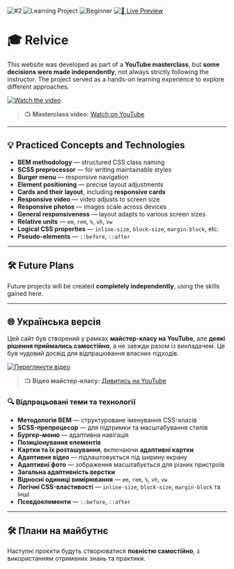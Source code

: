 ![#2](https://img.shields.io/badge/%232-skyblue)
![Learning Project](https://img.shields.io/badge/Learning_Project-F4A261?style=flat&logoColor=white)
![Beginner](https://img.shields.io/badge/Beginner-A8D5BA?style=flat&logoColor=white)
[![🔗 Live Preview](https://img.shields.io/badge/🔗_Live_Preview-1f2d5a?style=flat&logoColor=white)](https://bonesmaster88.github.io/relvice/relvice/)

# 🎓 Relvice

This website was developed as part of a **YouTube masterclass**, but **some decisions were made independently**, not always strictly following the instructor. The project served as a hands-on learning experience to explore different approaches.

[![Watch the video](https://img.youtube.com/vi/f-irDQwt1l4/hqdefault.jpg)](https://www.youtube.com/watch?v=f-irDQwt1l4)

> 📺 **Masterclass video:** [Watch on YouTube](https://www.youtube.com/watch?v=sohdv21BVNI&list=PLM6XATa8CAG45G8-Qg79-9RDKvTuq_oUV)
---

## 💡 Practiced Concepts and Technologies

- **BEM methodology** — structured CSS class naming
- **SCSS preprocessor** — for writing maintainable styles
- **Burger menu** — responsive navigation
- **Element positioning** — precise layout adjustments
- **Cards and their layout**, including **responsive cards**
- **Responsive video** — video adjusts to screen size
- **Responsive photos** — images scale across devices
- **General responsiveness** — layout adapts to various screen sizes
- **Relative units** — `em`, `rem`, `%`, `vh`, `vw`
- **Logical CSS properties** — `inline-size`, `block-size`, `margin-block`, etc.
- **Pseudo-elements** — `::before`, `::after`

---

## 🛠️ Future Plans

Future projects will be created **completely independently**, using the skills gained here.

---

## 🌐 Українська версія

Цей сайт був створений у рамках **майстер-класу на YouTube**, але **деякі рішення приймались самостійно**, а не завжди разом із викладачем. Це був чудовий досвід для відпрацювання власних підходів.

[![Переглянути відео](https://img.youtube.com/vi/f-irDQwt1l4/hqdefault.jpg)](https://www.youtube.com/watch?v=f-irDQwt1l4)

> 📺 **Відео майстер-класу:** [Дивитись на YouTube](https://www.youtube.com/watch?v=sohdv21BVNI&list=PLM6XATa8CAG45G8-Qg79-9RDKvTuq_oUV)

### 🔍 Відпрацьовані теми та технології

- **Методологія BEM** — структуроване іменування CSS-класів
- **SCSS-препроцесор** — для підтримки та масштабування стилів
- **Бургер-меню** — адаптивна навігація
- **Позиціонування елементів**
- **Картки та їх розташування**, включаючи **адаптивні картки**
- **Адаптивне відео** — підлаштовується під ширину екрану
- **Адаптивні фото** — зображення масштабується для різних пристроїв
- **Загальна адаптивність верстки**
- **Відносні одиниці вимірювання** — `em`, `rem`, `%`, `vh`, `vw`
- **Логічні CSS-властивості** — `inline-size`, `block-size`, `margin-block` та інші
- **Псевдоелементи** — `::before`, `::after`

---

## 🛠️ Плани на майбутнє

Наступні проєкти будуть створюватися **повністю самостійно**, з використанням отриманих знань та практики.
